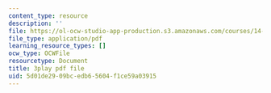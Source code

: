 ```yaml
---
content_type: resource
description: ''
file: https://ol-ocw-studio-app-production.s3.amazonaws.com/courses/14-01sc-principles-of-microeconomics-fall-2011/5d01de2909bcedb65604f1ce59a03915_MfoAkzgpaoQ.pdf
file_type: application/pdf
learning_resource_types: []
ocw_type: OCWFile
resourcetype: Document
title: 3play pdf file
uid: 5d01de29-09bc-edb6-5604-f1ce59a03915
---
```

